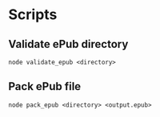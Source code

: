 # Scripts

## Validate ePub directory
`node validate_epub <directory>`

## Pack ePub file
`node pack_epub <directory> <output.epub>`
